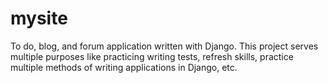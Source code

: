 # mysite
To do, blog, and forum application written with Django. This project serves multiple purposes like practicing writing tests, refresh skills, practice multiple methods of writing applications in Django, etc.
